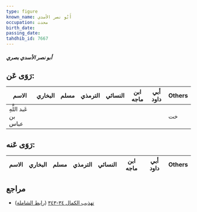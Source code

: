 ```yaml
---
type: figure
known_name: أَبُو نصر الأسدي
occupation: محدث
birth_date:
passing_date:
tahdhib_id: 7667
---
```

##### أبو نصر الأسدي بصري

## رَوَى عَن:
| الاسم                | البخاري | مسلم | الترمذي | النسائي | ابن ماجه | أبي داود | Others |
| -------------------- | ------- | ---- | ------- | ------- | -------- | -------- | ------ |
| عَبد اللَّهِ بن عباس |         |      |         |         |          |          | خت     |
## رَوَى عَنه:
| الاسم | البخاري | مسلم | الترمذي | النسائي | ابن ماجه | أبي داود | Others |
| ----- | ------- | ---- | ------- | ------- | -------- | -------- | ------ |
## مراجع
- [تهذيب الكمال ٣٤-٣٤٣](obsidian://open?vault=Tahdhib-al-Kamal&file=Figures/٧٦٦٧-أبو%20نصر%20الأسدي%20بصري) ([رابط الشاملة](https://shamela.ws/book/3722/18460))